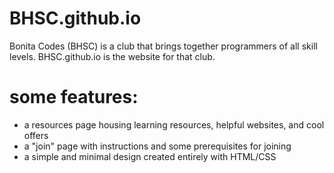 # BHSC.github.io

Bonita Codes (BHSC) is a club that brings together programmers of all skill levels.
BHSC.github.io is the website for that club.

# some features:
- a resources page housing learning resources, helpful websites, and cool offers
- a "join" page with instructions and some prerequisites for joining
- a simple and minimal design created entirely with HTML/CSS